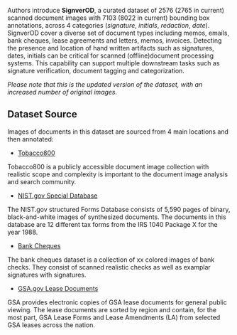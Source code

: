 Authors introduce **SignverOD**, a curated dataset of 2576 (2765 in current) scanned document images with 7103 (8022 in current) bounding box annotations, across 4 categories (*signature*, *initials*, *redaction*, *date*). SignverOD cover a diverse set of document types including memos, emails, bank cheques, lease agreements and letters, memos, invoices. Detecting the presence and location of hand written artifacts such as signatures, dates, initials can be critical for scanned (offline)document processing systems. This capability can support multiple downstream tasks such as signature verification, document tagging and categorization.

<i>Please note that this is the updated version of the dataset, with an increased number of original images.</i>

## Dataset Source

Images of documents in this dataset are sourced from 4 main locations and then annotated:

- [Tobacco800](https://www.kaggle.com/sprytte/tobacco-800-dataset)

Tobacco800 is a publicly accessible document image collection with realistic scope and complexity is important to the document image analysis and search community.

- [NIST.gov Special Database](https://www.nist.gov/srd/nist-special-database-2)

The NIST.gov structured Forms Database consists of 5,590 pages of binary, black-and-white images of synthesized documents. The documents in this database are 12 different tax forms from the IRS 1040 Package X for the year 1988.

- [Bank Cheques](https://www.kaggle.com/saifkhichi96/bank-checks-signatures-segmentation-dataset)

The bank cheques dataset is a collection of xx colored images of bank checks. They consist of scanned realistic checks as well as examplar signatures with signatures.

- [GSA.gov Lease Documents](https://www.gsa.gov/real-estate/real-estate-services/leasing/executed-lease-documents)

GSA provides electronic copies of GSA lease documents for general public viewing. The lease documents are sorted by region and contain, for the most part, GSA Lease Forms and Lease Amendments (LA) from selected GSA leases across the nation.